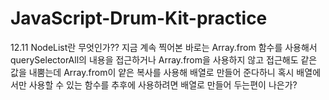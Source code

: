 # JavaScript-Drum-Kit-practice
12.11 NodeList란 무엇인가?? 지금 계속 찍어본 바로는 Array.from 함수를 사용해서 querySelectorAll의 내용을 접근하거나 Array.from을 사용하지 않고 접근해도 같은 값을 내뿜는데 Array.from이 얕은 복사를 사용해 배열로 만들어 준다하니 혹시 배열에서만 사용할 수 있는 함수를 추후에 사용하려면 배열로 만들어 두는편이 나은가?
